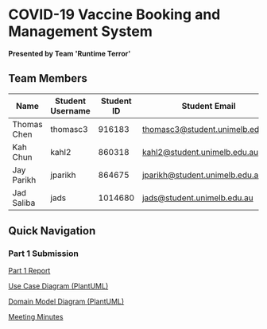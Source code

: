 # COVID-19 Vaccine Booking and Management System #
**Presented by Team 'Runtime Terror'**
## Team Members ##
|      Name       | Student Username | Student ID |          Student Email          | 
| --------------- | -----------------|----------- | ------------------------------- |
| Thomas Chen     | thomasc3         | 916183     | thomasc3@student.unimelb.edu.au |
| Kah Chun        | kahl2            | 860318     | kahl2@student.unimelb.edu.au    |
| Jay Parikh      | jparikh          | 864675     | jparikh@student.unimelb.edu.au  |
| Jad Saliba      | jads             | 1014680    | jads@student.unimelb.edu.au     |

## Quick Navigation ##
### Part 1 Submission ###
[Part 1 Report](docs/part1/part_1_report.pdf)

[Use Case Diagram (PlantUML)](docs/part1/UseCaseDiagram.puml)

[Domain Model Diagram (PlantUML)](docs/part1/DomainModelDiagram.puml)

[Meeting Minutes](docs/part1/meeting_minutes)
